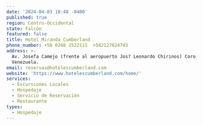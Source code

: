 ```yaml
---
date: '2024-04-03 18:48 -0400'
published: true
region: Centro-Occidental
state: Falcón
featured: false
title: Hotel Miranda Cumberland
phone_number: +58 0268 2522111  +582127624743
address: >-
  Av. Josefa Camejo (frente al aeropuerto Jos? Leonardo Chirinos) Coro. Falc?n
  Venezuela.
email: reservas@hotelescumberland.com
website: 'https://www.hotelescumberland.com/home/'
services:
  - Excursiones Locales
  - Hospedaje
  - Servicio de Reservación
  - Restaurante
types:
  - Hospedaje
---
```


